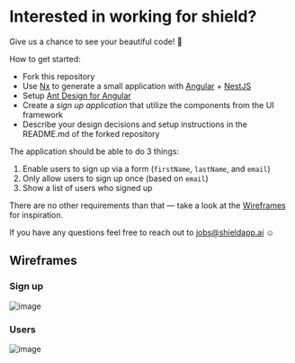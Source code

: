 # Interested in working for shield?

Give us a chance to see your beautiful code! 🤩 

How to get started:
- Fork this repository
- Use [Nx](https://nx.dev/) to generate a small application with [Angular](https://angular.io/) + [NestJS](https://nestjs.com/)
- Setup [Ant Design for Angular](https://ng.ant.design/docs/introduce/en)
- Create a *sign up application* that utilize the components from the UI framework
- Describe your design decisions and setup instructions in the README.md of the forked repository

The application should be able to do 3 things:
1. Enable users to sign up via a form (`firstName`, `lastName`, and `email`)
2. Only allow users to sign up once (based on `email`)
3. Show a list of users who signed up

There are no other requirements than that — take a look at the [Wireframes](#wireframes) for inspiration.

If you have any questions feel free to reach out to jobs@shieldapp.ai ☺️

## Wireframes

### Sign up
![image](https://user-images.githubusercontent.com/4225398/114384176-ae7cae00-9b8e-11eb-9d03-da29177ded8f.png)

### Users

![image](https://user-images.githubusercontent.com/4225398/114381913-01a13180-9b8c-11eb-9e3a-69eb31090daf.png)
